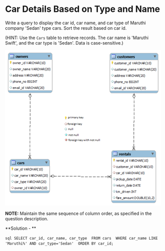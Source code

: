 # Car Details Based on Type and Name

Write a query to display the car id, car name, and car type of Maruthi company 'Sedan' type cars. Sort the result based on car id.

(HINT: Use the `Cars` table to retrieve records. The car name is 'Maruthi Swift', and the car type is 'Sedan'. Data is case-sensitive.)

![Local Image](../images/Rental_car_mysql.png)

**NOTE:** Maintain the same sequence of column order, as specified in the question description.

**Solution - **

`sql
SELECT car_id, car_name, car_type 
FROM cars 
WHERE car_name LIKE 'Maruthi%' AND car_type='Sedan' 
ORDER BY car_id;`
